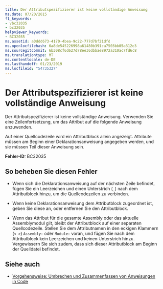 ```yaml
---
title: Der Attributspezifizierer ist keine vollständige Anweisung
ms.date: 07/20/2015
f1_keywords:
- vbc32035
- bc32035
helpviewer_keywords:
- BC32035
ms.assetid: a0ddd673-4170-4bea-9c22-777d7bf21dfd
ms.openlocfilehash: 6a8de545226998a61480b391ca7503bb05a312e3
ms.sourcegitcommit: 6b308cf6d627d78ee36dbbae8972a310ac7fd6c8
ms.translationtype: MT
ms.contentlocale: de-DE
ms.lasthandoff: 01/23/2019
ms.locfileid: "54735327"
---
```

# <a name="attribute-specifier-is-not-a-complete-statement"></a>Der Attributspezifizierer ist keine vollständige Anweisung
Der Attributspezifizierer ist keine vollständige Anweisung. Verwenden Sie eine Zeilenfortsetzung, um das Attribut auf die folgende Anweisung anzuwenden.  
  
 Auf einer Quellcodezeile wird ein Attributblock allein angezeigt. Attribute müssen am Beginn einer Deklarationsanweisung angegeben werden, und sie müssen Teil dieser Anweisung sein.  
  
 **Fehler-ID:** BC32035  
  
## <a name="to-correct-this-error"></a>So beheben Sie diesen Fehler  
  
-   Wenn sich die Deklarationsanweisung auf der nächsten Zeile befindet, fügen Sie ein Leerzeichen und einen Unterstrich (`_`) nach dem Attributblock hinzu, um die Quellcodezeilen zu verbinden.  
  
-   Wenn keine Deklarationsanweisung dem Attributblock zugeordnet ist, geben Sie diese an, oder entfernen Sie den Attributblock.  
  
-   Wenn das Attribut für die gesamte Assembly oder das aktuelle Assemblymodul gilt, bleibt der Attributblock auf einer separaten Quellcodezeile. Stellen Sie dem Attributnamen in den eckigen Klammern (`< >`) `Assembly:` oder `Module:` voran, und fügen Sie nach dem Attributblock kein Leerzeichen und keinen Unterstrich hinzu. Vergewissern Sie sich zudem, dass sich dieser Attributblock am Beginn der Quelldatei befindet.  
  
## <a name="see-also"></a>Siehe auch

- [Vorgehensweise: Umbrechen und Zusammenfassen von Anweisungen in Code](../../visual-basic/programming-guide/program-structure/how-to-break-and-combine-statements-in-code.md)
